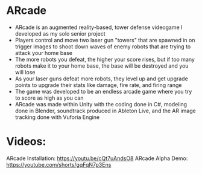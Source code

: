 # ARcade
 
- ARcade is an augmented reality-based, tower defense videogame I developed as my solo senior project
- Players control and move two laser gun "towers" that are spawned in on trigger images to shoot down waves of enemy robots that are trying to attack your home base
- The more robots you defeat, the higher your score rises, but if too many robots make it to your home base, the base will be destroyed and you will lose
- As your laser guns defeat more robots, they level up and get upgrade points to upgrade their stats like damage, fire rate, and firing range
- The game was developed to be an endless arcade game where you try to score as high as you can
- ARcade was made within Unity with the coding done in C#, modeling done in Blender, soundtrack produced in Ableton Live, and the AR image tracking done with Vuforia Engine

# Videos:
ARcade Installation: https://youtu.be/cQt7uAndsO8
ARcade Alpha Demo: https://youtube.com/shorts/gqFqN7p3Ens
